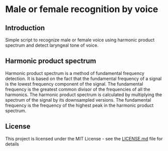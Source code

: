 # Male or female recognition by voice
## Introduction
Simple script to recognize male or female voice using harmonic product spectrum and detect laryngeal tone of voice.
## Harmonic product spectrum
Harmonic product spectrum is a method of fundamental frequency detection. It is based on the fact that the fundamental frequency of a signal is the lowest frequency component of the signal. The fundamental frequency is the greatest common divisor of the frequencies of all the harmonics. The harmonic product spectrum is calculated by multiplying the spectrum of the signal by its downsampled versions. The fundamental frequency is the frequency of the highest peak in the harmonic product spectrum.
## License
This project is licensed under the MIT License - see the [LICENSE.md](LICENSE.md) file for details